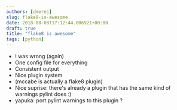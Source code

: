```yaml
---
authors: [dmerej]
slug: flake8-is-awesome
date: 2018-08-08T17:12:44.006921+00:00
draft: true
title: "flake8 is awesome"
tags: [python]
---
```


* I was wrong (again)
* One config file for everything
* Consistent output
* Nice plugin system
* (mccabe is actually a flake8 plugin)
* Nice suprise: there's already a plugin that has the same kind of warnings pylint does :)
* yapuka: port pylint warnings to this plugin ?
